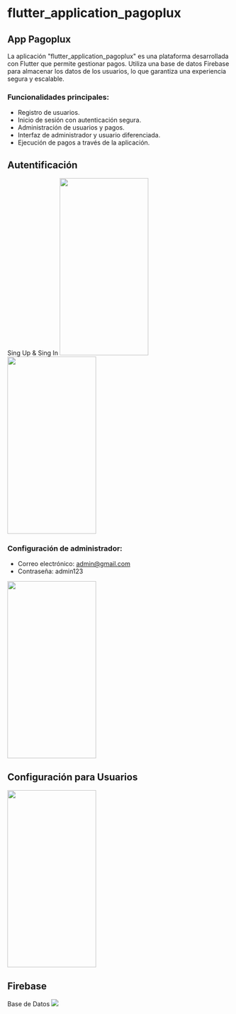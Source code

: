 # flutter_application_pagoplux

## App Pagoplux

La aplicación "flutter_application_pagoplux" es una plataforma desarrollada con Flutter que permite gestionar pagos. Utiliza una base de datos Firebase para almacenar los datos de los usuarios, lo que garantiza una experiencia segura y escalable.

### Funcionalidades principales:
- Registro de usuarios.
- Inicio de sesión con autenticación segura.
- Administración de usuarios y pagos.
- Interfaz de administrador y usuario diferenciada.
- Ejecución de pagos a través de la aplicación.

## Autentificación 

Sing Up & Sing In
<img src="https://github.com/MelaniMolina/flutter_application_pagoplux/assets/113868310/0615bdbb-dff0-4a5b-84d3-3a097ded8402" width="200" height="400">
<img src="https://github.com/MelaniMolina/flutter_application_pagoplux/assets/113868310/e537dec3-9815-4bc7-b5e9-c96a97c6fb1b" width="200" height="400">

### Configuración de administrador:
- Correo electrónico: admin@gmail.com
- Contraseña: admin123

<img src="https://github.com/MelaniMolina/flutter_application_pagoplux/assets/113868310/14823add-1255-4914-8f95-ddd11b73e3bf" width="200" height="400" >

## Configuración para Usuarios 
<img src="https://github.com/MelaniMolina/flutter_application_pagoplux/assets/113868310/ccabda1e-4de3-41d1-a5d8-25b013ba9fc1" width="200" height="400">

## Firebase
Base de Datos
<img src="https://github.com/MelaniMolina/flutter_application_pagoplux/assets/113868310/41dc8f12-c8ac-4d32-9e05-d68d286132b7">
